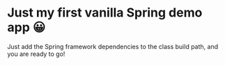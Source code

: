 # Just my first vanilla Spring demo app :grinning:

Just add the Spring framework dependencies to the class build path, and you are ready to go!
